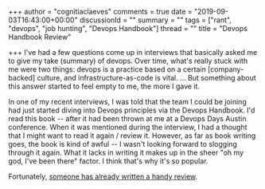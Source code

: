 +++
author = "cognitiaclaeves"
comments = true
date = "2019-09-03T16:43:00+00:00"
discussionId = ""
summary = ""
tags = ["rant", "devops", "job hunting", "Devops Handbook"]
thread = ""
title = "Devops Handbook Review"

+++
I've had a few questions come up in interviews that basically asked me to give my take (summary) of devops. Over time, what's really stuck with me were two things: devops is a practice based on a certain \[company-backed\] culture, and infrastructure-as-code is vital. ... But something about this answer  started to feel empty to me, the more I gave it.

In one of my recent interviews, I was told that the team I could be joining had just started diving into Devops principles via the Devops Handbook. I'd read this book -- after it had been thrown at me at a Devops Days Austin conference. When it was mentioned during the interview, I had a thought that I might want to read it again / review it. However, as far as book writing goes, the book is kind of awful -- I wasn't looking forward to slogging through it again. What it lacks in writing it makes up in the sheer "oh my god, I've been there" factor. I think that's why it's so popular.

Fortunately, [someone has already written a handy review](http://agilejazz.blogspot.com/p/the-devops-handbook-summary-1-of-4.html "Devops Handbook Summary, Part 1"). 